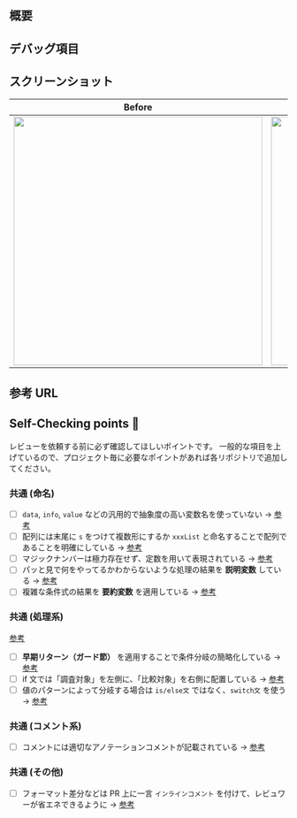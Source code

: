 <!-- https://github.com/Conken-NitKit/github-template-example/blob/main/.github/PULL_REQUEST_TEMPLATE_REACT.md?plain=1?plain=1 より -->

## 概要

<!-- 今回のPRの 実装内容 & 変更するに至った背景 を記載してください。 -->

## デバッグ項目

<!--
実装に不具合がないことを確認するために行った項目です。
- [ ] 入力例 1
- [ ] 入力例 2
-->

## スクリーンショット

<!--
実際にどのような表示かの写真を貼り付ける項目です。
動画の場合は下記の表を消して、[この記事](https://zenn.dev/naminodarie/articles/27f9c260fd81fd)を参考に動画を追加してください。
-->

|             Before              |              After              |
| :-----------------------------: | :-----------------------------: |
| <img width="450" alt="" src=""> | <img width="450" alt="" src=""> |

## 参考 URL

<!--
参考にした記事があれば、そのURLを記載してください。
- 参考にしたURL 1
- 参考にしたURL 2
-->

## Self-Checking points 🚨

レビューを依頼する前に必ず確認してほしいポイントです。
一般的な項目を上げているので、プロジェクト毎に必要なポイントがあれば各リポジトリで追加してください。

### 共通 (命名)

- [ ] `data`, `info`, `value` などの汎用的で抽象度の高い変数名を使っていない → <a href="https://neos21.net/blog/2020/01/28-01.html" target="_blank" rel="noopener noreferrer">参考</a>
- [ ] 配列には末尾に `s` をつけて複数形にするか `xxxList` と命名することで配列であることを明確にしている → <a href="https://teratail.com/questions/161176" target="_blank" rel="noopener noreferrer">参考</a>
- [ ] マジックナンバーは極力存在せず、定数を用いて表現されている → <a href="https://twitter.com/program_shiba/status/1483378634975072260" target="_blank" rel="noopener noreferrer">参考</a>
- [ ] パッと見で何をやってるかわからないような処理の結果を **説明変数** している → <a href="https://wb-hp.com/blog/2020/11/09/explanatory-variable.html" target="_blank" rel="noopener noreferrer">参考</a>
- [ ] 複雑な条件式の結果を **要約変数** を適用している → <a href="https://twitter.com/hakuto00/status/1362608154840760320" target="_blank" rel="noopener noreferrer">参考</a>

### 共通 (処理系)

<a href="" target="_blank">参考</a>

- [ ] **早期リターン（ガード節）** を適用することで条件分岐の簡略化している → <a href="https://zenn.dev/media_engine/articles/early_return" target="_blank">参考</a>
- [ ] if 文では「調査対象」を左側に、「比較対象」を右側に配置している → <a href="https://twitter.com/yuuuma_11/status/1347374986160340992/photo/2" target="_blank">参考</a>
- [ ] 値のパターンによって分岐する場合は `is/else文` ではなく、`switch文` を使う → <a href="https://blog.senseshare.jp/if-switch.html" target="_blank">参考</a>

### 共通 (コメント系)

- [ ] コメントには適切なアノテーションコメントが記載されている → [参考](https://qiita.com/taka-kawa/items/673716d77795c937d422)

### 共通 (その他)

- [ ] フォーマット差分などは PR 上に一言 `インラインコメント` を付けて、レビュワーが省エネできるように → [参考](https://docs.github.com/ja/pull-requests/collaborating-with-pull-requests/reviewing-changes-in-pull-requests/commenting-on-a-pull-request)
